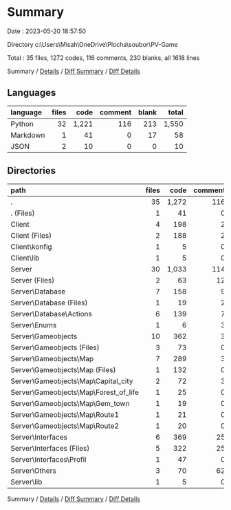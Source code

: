 # Summary

Date : 2023-05-20 18:57:50

Directory c:\\Users\\Misah\\OneDrive\\Plocha\\soubor\\PV-Game

Total : 35 files,  1272 codes, 116 comments, 230 blanks, all 1618 lines

Summary / [Details](details.md) / [Diff Summary](diff.md) / [Diff Details](diff-details.md)

## Languages
| language | files | code | comment | blank | total |
| :--- | ---: | ---: | ---: | ---: | ---: |
| Python | 32 | 1,221 | 116 | 213 | 1,550 |
| Markdown | 1 | 41 | 0 | 17 | 58 |
| JSON | 2 | 10 | 0 | 0 | 10 |

## Directories
| path | files | code | comment | blank | total |
| :--- | ---: | ---: | ---: | ---: | ---: |
| . | 35 | 1,272 | 116 | 230 | 1,618 |
| . (Files) | 1 | 41 | 0 | 17 | 58 |
| Client | 4 | 198 | 2 | 21 | 221 |
| Client (Files) | 2 | 188 | 2 | 20 | 210 |
| Client\\konfig | 1 | 5 | 0 | 0 | 5 |
| Client\\lib | 1 | 5 | 0 | 1 | 6 |
| Server | 30 | 1,033 | 114 | 192 | 1,339 |
| Server (Files) | 2 | 63 | 12 | 11 | 86 |
| Server\\Database | 7 | 158 | 9 | 21 | 188 |
| Server\\Database (Files) | 1 | 19 | 2 | 3 | 24 |
| Server\\Database\\Actions | 6 | 139 | 7 | 18 | 164 |
| Server\\Enums | 1 | 6 | 3 | 2 | 11 |
| Server\\Gameobjects | 10 | 362 | 3 | 70 | 435 |
| Server\\Gameobjects (Files) | 3 | 73 | 0 | 17 | 90 |
| Server\\Gameobjects\\Map | 7 | 289 | 3 | 53 | 345 |
| Server\\Gameobjects\\Map (Files) | 1 | 132 | 0 | 28 | 160 |
| Server\\Gameobjects\\Map\\Capital_city | 2 | 72 | 3 | 15 | 90 |
| Server\\Gameobjects\\Map\\Forest_of_life | 1 | 25 | 0 | 3 | 28 |
| Server\\Gameobjects\\Map\\Gem_town | 1 | 19 | 0 | 2 | 21 |
| Server\\Gameobjects\\Map\\Route1 | 1 | 21 | 0 | 3 | 24 |
| Server\\Gameobjects\\Map\\Route2 | 1 | 20 | 0 | 2 | 22 |
| Server\\Interfaces | 6 | 369 | 25 | 73 | 467 |
| Server\\Interfaces (Files) | 5 | 322 | 25 | 63 | 410 |
| Server\\Interfaces\\Profil | 1 | 47 | 0 | 10 | 57 |
| Server\\Others | 3 | 70 | 62 | 14 | 146 |
| Server\\lib | 1 | 5 | 0 | 1 | 6 |

Summary / [Details](details.md) / [Diff Summary](diff.md) / [Diff Details](diff-details.md)